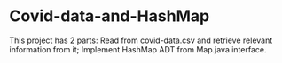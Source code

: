 # Covid-data-and-HashMap
This project has 2 parts: Read from covid-data.csv and retrieve relevant information from it;  Implement HashMap ADT from Map.java interface.
